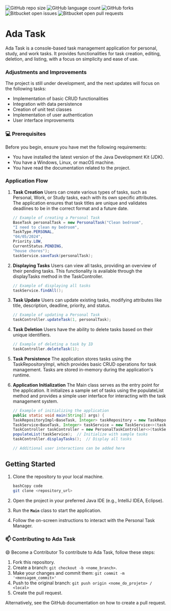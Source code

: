 
![GitHub repo size](https://img.shields.io/github/repo-size/nataliadiotto/ADA-Task?style=for-the-badge)
![GitHub language count](https://img.shields.io/github/languages/count/nataliadiotto/ADA-Task?style=for-the-badge)
![GitHub forks](https://img.shields.io/github/forks/nataliadiotto/ADA-Task?style=for-the-badge)
![Bitbucket open issues](https://img.shields.io/bitbucket/issues/nataliadiotto/ADA-Task?style=for-the-badge)
![Bitbucket open pull requests](https://img.shields.io/bitbucket/pr-raw/nataliadiotto/ADA-Task?style=for-the-badge)

# **Ada Task**

Ada Task is a console-based task management application for personal, study, and work tasks. It provides functionalities for task creation, editing, deletion, and listing, with a focus on simplicity and ease of use.

### Adjustments and Improvements

The project is still under development, and the next updates will focus on the following tasks:

- Implementation of basic CRUD functionalities
- Integration with data persistence
- Creation of unit test classes
- Implementation of user authentication
- User interface improvements

### **💻 Prerequisites**

Before you begin, ensure you have met the following requirements:

- You have installed the latest version of the Java Development Kit (JDK).
- You have a Windows, Linux, or macOS machine.
- You have read the documentation related to the project.

### Application Flow

1. **Task Creation**
Users can create various types of tasks, such as Personal, Work, or Study tasks, each with its own specific attributes. The application ensures that task titles are unique and validates deadlines to be in the correct format and a future date.
    
    ```java
    // Example of creating a Personal Task
    BaseTask personalTask = new PersonalTask("Clean bedroom",
    "I need to clean my bedroom",
    TaskType.PERSONAL,
    "04/05/2024",
    Priority.LOW,
    CurrentStatus.PENDING,
    "house chores");
    taskService.saveTask(personalTask);
    ```
    
2. **Displaying Tasks**
Users can view all tasks, providing an overview of their pending tasks. This functionality is available through the displayTasks method in the TaskController.
    
    ```java
    // Example of displaying all tasks
    taskService.findAll();
    ```
    
3. **Task Update**
Users can update existing tasks, modifying attributes like title, description, deadline, priority, and status.
    
    ```java
    // Example of updating a Personal Task
    taskController.updateTask(1, personalTask);
    ```
    
4. **Task Deletion**
Users have the ability to delete tasks based on their unique identifiers.
    
    ```java
    // Example of deleting a task by ID
    taskController.deleteTask(1);
    ```
    
5. **Task Persistence**
The application stores tasks using the TaskRepositoryImpl, which provides basic CRUD operations for task management. Tasks are stored in-memory during the application's runtime.
6. **Application Initialization**
The Main class serves as the entry point for the application. It initializes a sample set of tasks using the populateList method and provides a simple user interface for interacting with the task management system.

    ```java
    // Example of initializing the application
    public static void main(String[] args) {
    TaskRepositoryImpl<BaseTask, Integer> taskRepository = new TaskRepositoryImpl<>();
    TaskService<BaseTask, Integer> taskService = new TaskService<>(taskRepository);
    TaskController taskController = new PersonalTaskController<>(taskService);
    populateList(taskService);  // Initialize with sample tasks
    taskController.displayTasks();  // Display all tasks
    
    // Additional user interactions can be added here
    ```

## Getting Started

1. Clone the repository to your local machine.

    ```bash
    bashCopy code
    git clone <repository_url>
    ```

1. Open the project in your preferred Java IDE (e.g., IntelliJ IDEA, Eclipse).
2. Run the **`Main`** class to start the application.
3. Follow the on-screen instructions to interact with the Personal Task Manager.

### 📫 Contributing to Ada Task

😄 Become a Contributor
To contribute to Ada Task, follow these steps:

1. Fork this repository.
2. Create a branch: `git checkout -b <nome_branch>`.
3. Make your changes and commit them: `git commit -m '<mensagem_commit>'`
4. Push to the original branch: `git push origin <nome_do_projeto> / <local>`
5. Create the pull request.

Alternatively, see the GitHub documentation on how to create a pull request.
